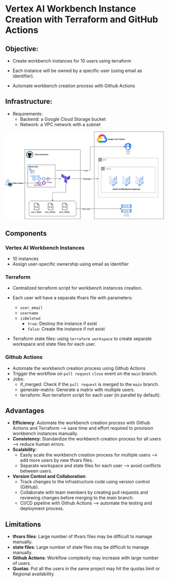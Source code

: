 # Vertex AI Workbench Instance Creation with Terraform and GitHub Actions

## Objective:​

- Create workbench instances for 10 users using terraform​

- Each instance will be owned by a specific user (using email as identifier).​

- Automate workbench creation process with Github Actions​

## Infrastructure:​

- Requirements:
    - Backend: a Google Cloud Storage bucket
    - Network: a VPC network with a subnet

![GitHub Action Flow](./infra/GA_Flow.jpg)

## Components

### Vertex AI Work​bench Instance​s

- 10 instances
- Assign user-specific ownership using email as identifier

### Terraform

- Centralized terraform script for workbench instances creation​.

- Each user will have a separate tfvars file with parameters:
    - `user_email`
    - `username`
    - `isDeleted`
      - `true`: Destroy the instance if exist
      - `false`: Create the instance if not exist

- Terraform state files: using `terraform workspace` to create separate workspace and state files for each user.

### Github Actions

- Automate the workbench creation process using Github Actions
- Trigger the workflow on `pull request` `close` event on the `main` branch.
- Jobs:
    - if_merged: Check if the `pull request` is merged to the `main` branch.
    - generate-matrix: Generate a matrix with multiple users.
    - terraform: Run terraform script for each user (in parallel by default). 

## Advantages

- **Efficiency**: Automate the workbench creation process with Github Actions and Terraform --> save time and effort required to provision workbench instances manually.
- **Consistency**: Standardize the workbench creation process for all users --> reduce human errors.
- **Scalability**: 
  - Easily scale the workbench creation process for multiple users --> add more users by new tfvars files.
  - Separate workspace and state files for each user --> avoid conflicts between users.
- **Version Control and Collaboration**: 
  - Track changes to the infrastructure code using version control (GitHub).
  - Collaborate with team members by creating pull requests and reviewing changes before merging to the main branch.
  - CI/CD pipeline with Github Actions --> automate the testing and deployment process.

## Limitations

- **tfvars files**: Large number of tfvars files may be difficult to manage manually.
- **state files**: Large number of state files may be difficult to manage manually.
- **Github Actions**: Workflow complexity may increase with large number of users.
- **Quotas**: Put all the users in the same project may hit the quotas limit or Regional availability.